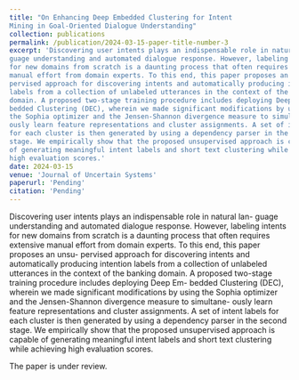 ```yaml
---
title: "On Enhancing Deep Embedded Clustering for Intent
Mining in Goal-Oriented Dialogue Understanding"
collection: publications
permalink: /publication/2024-03-15-paper-title-number-3
excerpt: 'Discovering user intents plays an indispensable role in natural lan-
guage understanding and automated dialogue response. However, labeling intents
for new domains from scratch is a daunting process that often requires extensive
manual effort from domain experts. To this end, this paper proposes an unsu-
pervised approach for discovering intents and automatically producing intention
labels from a collection of unlabeled utterances in the context of the banking
domain. A proposed two-stage training procedure includes deploying Deep Em-
bedded Clustering (DEC), wherein we made significant modifications by using
the Sophia optimizer and the Jensen-Shannon divergence measure to simultane-
ously learn feature representations and cluster assignments. A set of intent labels
for each cluster is then generated by using a dependency parser in the second
stage. We empirically show that the proposed unsupervised approach is capable
of generating meaningful intent labels and short text clustering while achieving
high evaluation scores.'
date: 2024-03-15
venue: 'Journal of Uncertain Systems'
paperurl: 'Pending'
citation: 'Pending'
---
```

Discovering user intents plays an indispensable role in natural lan-
guage understanding and automated dialogue response. However, labeling intents
for new domains from scratch is a daunting process that often requires extensive
manual effort from domain experts. To this end, this paper proposes an unsu-
pervised approach for discovering intents and automatically producing intention
labels from a collection of unlabeled utterances in the context of the banking
domain. A proposed two-stage training procedure includes deploying Deep Em-
bedded Clustering (DEC), wherein we made significant modifications by using
the Sophia optimizer and the Jensen-Shannon divergence measure to simultane-
ously learn feature representations and cluster assignments. A set of intent labels
for each cluster is then generated by using a dependency parser in the second
stage. We empirically show that the proposed unsupervised approach is capable
of generating meaningful intent labels and short text clustering while achieving
high evaluation scores.

The paper is under review.